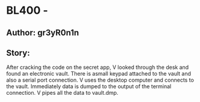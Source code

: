 # BL400 - 
## Author: gr3yR0n1n
## Story:
After cracking the code on the secret app, V looked through the desk and found an electronic vault. There is asmall keypad attached to the vault and also a serial port connection. V uses the desktop computer and connects to the vault. Immediately data is dumped to the output of the terminal connection. V pipes all the data to vault.dmp.
